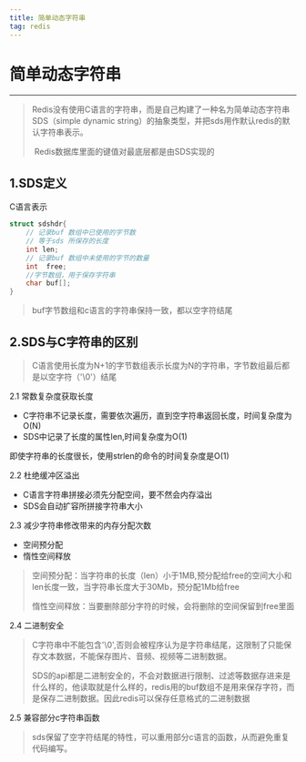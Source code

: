 ```yaml
---
title: 简单动态字符串
tag: redis
---
```


# 简单动态字符串

------

>​		Redis没有使用C语言的字符串，而是自己构建了一种名为简单动态字符串SDS（simple dynamic string）的抽象类型，并把sds用作默认redis的默认字符串表示。
>
>​		Redis数据库里面的键值对最底层都是由SDS实现的

## 1.SDS定义

C语言表示

```c
struct sdshdr{
    // 记录buf 数组中已使用的字节数
    // 等于sds 所保存的长度
    int len;
    // 记录buf 数组中未使用的字节的数量
    int  free;
    //字节数组，用于保存字符串
    char buf[];
}
```

>buf字节数组和c语言的字符串保持一致，都以空字符结尾

## 2.SDS与C字符串的区别

>C语言使用长度为N+1的字节数组表示长度为N的字符串，字节数组最后都是以空字符（'\0'）结尾

2.1 常数复杂度获取长度

+ C字符串不记录长度，需要依次遍历，直到空字符串返回长度，时间复杂度为O(N)
+ SDS中记录了长度的属性len,时间复杂度为O(1)

即使字符串的长度很长，使用strlen的命令的时间复杂度是O(1)

2.2 杜绝缓冲区溢出

+ C语言字符串拼接必须先分配空间，要不然会内存溢出
+ SDS会自动扩容所拼接字符串大小

2.3 减少字符串修改带来的内存分配次数

+ 空间预分配
+ 惰性空间释放

>空间预分配：当字符串的长度（len）小于1MB,预分配给free的空间大小和len长度一致，当字符串长度大于30Mb，预分配1Mb给free
>
>惰性空间释放：当要删除部分字符的时候，会将删除的空间保留到free里面

2.4 二进制安全

>C字符串中不能包含'\0',否则会被程序认为是字符串结尾，这限制了只能保存文本数据，不能保存图片、音频、视频等二进制数据。
>
>SDS的api都是二进制安全的，不会对数据进行限制、过滤等数据存进来是什么样的，他读取就是什么样的，redis用的buf数组不是用来保存字符，而是保存二进制数据。因此redis可以保存任意格式的二进制数据

2.5 兼容部分c字符串函数

>sds保留了空字符结尾的特性，可以重用部分c语言的函数，从而避免重复代码编写。



